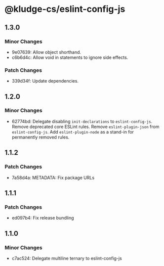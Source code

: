 # @kludge-cs/eslint-config-js

## 1.3.0

### Minor Changes

- 9e07639: Allow object shorthand.
- c6b6d4c: Allow void in statements to ignore side effects.

### Patch Changes

- 339d34f: Update dependencies.

## 1.2.0

### Minor Changes

- 62774bd: Delegate disabling `init-declarations` to `eslint-config-js`.
  Remove deprecated core ESLint rules.
  Remove `eslint-plugin-json` from `eslint-config-js`.
  Add `eslint-plugin-node` as a stand-in for permanently removed rules.

## 1.1.2

### Patch Changes

- 7a58d4a: METADATA: Fix package URLs

## 1.1.1

### Patch Changes

- ed097b4: Fix release bundling

## 1.1.0

### Minor Changes

- c7ac524: Delegate multiline ternary to eslint-config-js
